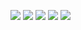 ![](http://github-profile-summary-cards.vercel.app/api/cards/profile-details?username=r-dTakashi&theme=gruvbox)
![](http://github-profile-summary-cards.vercel.app/api/cards/repos-per-language?username=r-dTakashi&theme=gruvbox)
![](http://github-profile-summary-cards.vercel.app/api/cards/most-commit-language?username=r-dTakashi&theme=gruvbox)
![](http://github-profile-summary-cards.vercel.app/api/cards/stats?username=r-dTakashi&theme=gruvbox)
![](http://github-profile-summary-cards.vercel.app/api/cards/productive-time?username=r-dTakashi&theme=gruvbox&utcOffset=9)



<!--
**r-dTakashi/r-dTakashi** is a ✨ _special_ ✨ repository because its `README.md` (this file) appears on your GitHub profile.

Here are some ideas to get you started:

- 🔭 I’m currently working on ...
- 🌱 I’m currently learning ...
- 👯 I’m looking to collaborate on ...
- 🤔 I’m looking for help with ...
- 💬 Ask me about ...
- 📫 How to reach me: ...
- 😄 Pronouns: ...
- ⚡ Fun fact: ...
-->
